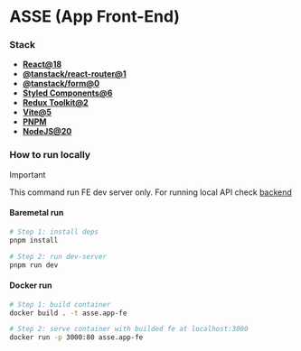 # ASSE (App Front-End)

### Stack
* **[React@18](https://react.dev/)**
* **[@tanstack/react-router@1](https://tanstack.com/router/latest)**
* **[@tanstack/form@0](https://tanstack.com/form/latest)**
* **[Styled Components@6](https://styled-components.com/)**
* **[Redux Toolkit@2](https://redux-toolkit.js.org/)**
* **[Vite@5](https://vite.dev/)**
* **[PNPM](https://pnpm.io/)**
* **[NodeJS@20](https://nodejs.org/)**

### How to run locally
> [!IMPORTANT]
> This command run FE dev server only. For running local API check [backend](../asse-backend/README.md)

#### Baremetal run
```sh
# Step 1: install deps
pnpm install

# Step 2: run dev-server
pnpm run dev
```

#### Docker run
```sh
# Step 1: build container
docker build . -t asse.app-fe

# Step 2: serve container with builded fe at localhost:3000
docker run -p 3000:80 asse.app-fe
```
